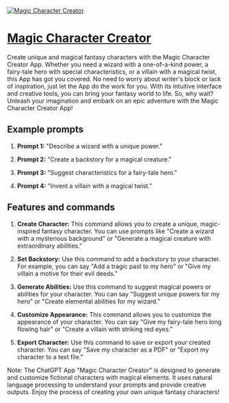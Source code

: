 [![Magic Character Creator](https://files.oaiusercontent.com/file-Fq1B5c3QqKuagmtZT2Xb7BTV?se=2123-10-17T13%3A47%3A54Z&sp=r&sv=2021-08-06&sr=b&rscc=max-age%3D31536000%2C%20immutable&rscd=attachment%3B%20filename%3D14f91b24-90e4-4310-b8f6-84f4891b2e33.png&sig=JTeApJ8vljIKsgkVGyIwlPdB18FWuSuU1koFfdUk3Gc%3D)](https://chat.openai.com/g/g-uQ8ku1cxa-magic-character-creator)

# [Magic Character Creator](https://chat.openai.com/g/g-uQ8ku1cxa-magic-character-creator)

Create unique and magical fantasy characters with the Magic Character Creator App. Whether you need a wizard with a one-of-a-kind power, a fairy-tale hero with special characteristics, or a villain with a magical twist, this App has got you covered. No need to worry about writer's block or lack of inspiration, just let the App do the work for you. With its intuitive interface and creative tools, you can bring your fantasy world to life. So, why wait? Unleash your imagination and embark on an epic adventure with the Magic Character Creator App!

## Example prompts

1. **Prompt 1:** "Describe a wizard with a unique power."

2. **Prompt 2:** "Create a backstory for a magical creature."

3. **Prompt 3:** "Suggest characteristics for a fairy-tale hero."

4. **Prompt 4:** "Invent a villain with a magical twist."

## Features and commands

1. **Create Character:** This command allows you to create a unique, magic-inspired fantasy character. You can use prompts like "Create a wizard with a mysterious background" or "Generate a magical creature with extraordinary abilities."

2. **Set Backstory:** Use this command to add a backstory to your character. For example, you can say "Add a tragic past to my hero" or "Give my villain a motive for their evil deeds."

3. **Generate Abilities:** Use this command to suggest magical powers or abilities for your character. You can say "Suggest unique powers for my hero" or "Create elemental abilities for my wizard."

4. **Customize Appearance:** This command allows you to customize the appearance of your character. You can say "Give my fairy-tale hero long flowing hair" or "Create a villain with striking red eyes."

5. **Export Character:** Use this command to save or export your created character. You can say "Save my character as a PDF" or "Export my character to a text file."

Note: The ChatGPT App "Magic Character Creator" is designed to generate and customize fictional characters with magical elements. It uses natural language processing to understand your prompts and provide creative outputs. Enjoy the process of creating your own unique fantasy characters!